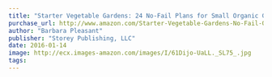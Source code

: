 ```yaml
---
title: "Starter Vegetable Gardens: 24 No-Fail Plans for Small Organic Gardens"
purchase_url: http://www.amazon.com/Starter-Vegetable-Gardens-No-Fail-Organic/dp/1603425292%3FSubscriptionId%3DAKIAIVZLK2PABGQI2KAQ%26tag%3Deverrail-20%26linkCode%3Dxm2%26camp%3D2025%26creative%3D165953%26creativeASIN%3D1603425292
author: "Barbara Pleasant"
publisher: "Storey Publishing, LLC"
date: 2016-01-14
image: http://ecx.images-amazon.com/images/I/61Dijo-UaLL._SL75_.jpg
tags:
---
```



